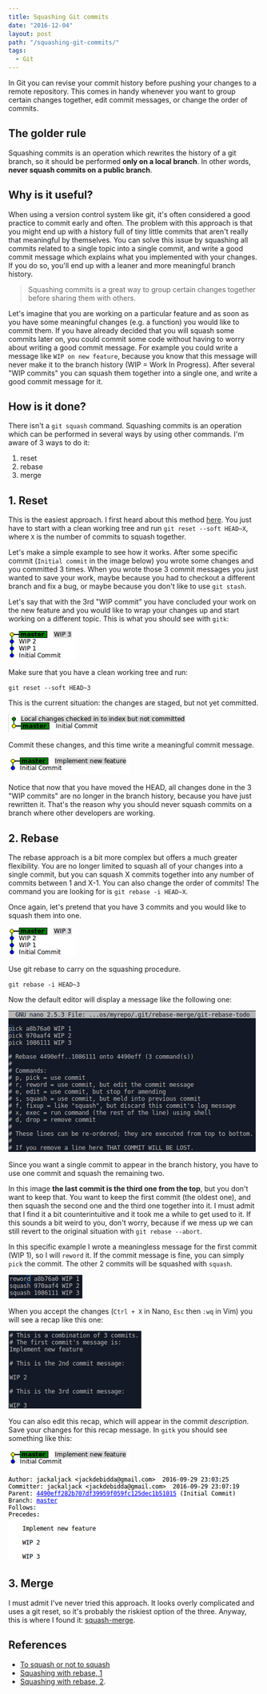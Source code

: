 ```yaml
---
title: Squashing Git commits
date: "2016-12-04"
layout: post
path: "/squashing-git-commits/"
tags:
  - Git
---
```


In Git you can revise your commit history before pushing your changes to a remote repository. This comes in handy whenever you want to group certain changes together, edit commit messages, or change the order of commits.


## The golder rule
Squashing commits is an operation which rewrites the history of a git branch, so it should be performed **only on a local branch**. In other words, **never squash commits on a public branch**.


## Why is it useful?
When using a version control system like git, it's often considered a good practice to commit early and often. The problem with this approach is that you might end up with a history full of tiny little commits that aren't really that meaningful by themselves. You can solve this issue by squashing all commits related to a single topic into a single commit, and write a good commit message which explains what you implemented with your changes. If you do so, you'll end up with a leaner and more meaningful branch history.

> Squashing commits is a great way to group certain changes together before sharing them with others.

Let's imagine that you are working on a particular feature and as soon as you have some meaningful changes (e.g. a function) you would like to commit them. If you have already decided that you will squash some commits later on, you could commit some code without having to worry about writing a good commit message. For example you could write a message like `WIP on new feature`, because you know that this message will never make it to the branch history (WIP = Work In Progress). After several "WIP commits" you can squash them together into a single one, and write a good commit message for it.


## How is it done?
There isn't a `git squash` command. Squashing commits is an operation which can be performed in several ways by using other commands. I'm aware of 3 ways to do it:

1. reset
2. rebase
3. merge


## 1. Reset
This is the easiest approach. I first heard about this method [here](http://stackoverflow.com/a/7275658). You just have to start with a clean working tree and run `git reset --soft HEAD~X`, where `X` is the number of commits to squash together.

Let's make a simple example to see how it works.
After some specific commit (`Initial commit` in the image below) you wrote some changes and you committed 3 times. When you wrote those 3 commit messages you just wanted to save your work, maybe because you had to checkout a different branch and fix a bug, or maybe because you don't like to use `git stash`.

Let's say that with the 3rd "WIP commit" you have concluded your work on the new feature and you would like to wrap your changes up and start working on a different topic. This is what you should see with `gitk`:

![WIP commits in gitk](./squash_4.png "WIP commits in gitk")

Make sure that you have a clean working tree and run:

```
git reset --soft HEAD~3
```

This is the current situation: the changes are staged, but not yet committed.

![Changes staged, not yet committed](./squash_2.png "Changes staged, not yet committed")

Commit these changes, and this time write a meaningful commit message.

![Replace WIP commits with a meaningful commit message](./squash_3.png "Replace WIP commits with a meaningful commit message")

Notice that now that you have moved the HEAD, all changes done in the 3 "WIP commits" are no longer in the branch history, because you have just rewritten it. That's the reason why you should never squash commits on a branch where other developers are working.


## 2. Rebase
The rebase approach is a bit more complex but offers a much greater flexibility. You are no longer limited to squash all of your changes into a single commit, but you can squash X commits together into any number of commits between 1 and X-1. You can also change the order of commits!
The command you are looking for is `git rebase -i HEAD~X`.

Once again, let's pretend that you have 3 commits and you would like to squash them into one.

![WIP commits in gitk](./squash_4.png "WIP commits in gitk")

Use git rebase to carry on the squashing procedure.

```
git rebase -i HEAD~3
```

Now the default editor will display a message like the following one:

![Interactive rebase](./squash_5.png "Interactive rebase")

Since you want a single commit to appear in the branch history, you have to use one commit and squash the remaining two.

In this image **the last commit is the third one from the top**, but you don't want to keep that. You want to keep the first commit (the oldest one), and then squash the second one and the third one together into it. I must admit that I find it a bit counterintuitive and it took me a while to get used to it. If this sounds a bit weird to you, don't worry, because if we mess up we can still revert to the original situation with `git rebase --abort`.

In this specific example I wrote a meaningless message for the first commit (WIP 1), so I will `reword` it. If the commit message is fine, you can simply `pick` the commit. The other 2 commits will be squashed with `squash`.

![Squash and reword WIP commits](./squash_6.png "Squash and reword WIP commits")

When you accept the changes (`Ctrl + X` in Nano, `Esc` then `:wq` in Vim) you will see a recap like this one:

![Recap of the interactive rebase process](./squash_7.png "Recap of the interactive rebase process")

You can also edit this recap, which will appear in the commit *description*. Save your changes for this recap message. In `gitk` you should see something like this:

![The commit summary in gitk](./squash_3.png "The commit summary in gitk")

![The commit description in gitk](./squash_9.png "The commit description in gitk")


## 3. Merge
I must admit I've never tried this approach. It looks overly complicated and uses a git reset, so it's probably the riskiest option of the three. Anyway, this is where I found it:
[squash-merge](http://stackoverflow.com/a/5190323).


## References

- [To squash or not to squash](http://jamescooke.info/git-to-squash-or-not-to-squash.html)
- [Squashing with rebase, 1](https://ariejan.net/2011/07/05/git-squash-your-latests-commits-into-one/)
- [Squashing with rebase, 2](https://git-scm.com/book/en/v2/Git-Tools-Rewriting-History).